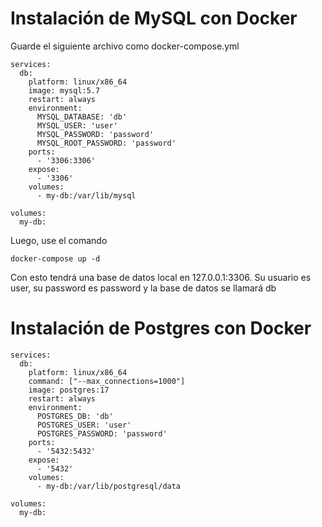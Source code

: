 # Instalación de MySQL con Docker

Guarde el siguiente archivo como docker-compose.yml
```
services:
  db:
    platform: linux/x86_64
    image: mysql:5.7
    restart: always
    environment:
      MYSQL_DATABASE: 'db'
      MYSQL_USER: 'user'
      MYSQL_PASSWORD: 'password'
      MYSQL_ROOT_PASSWORD: 'password'
    ports:
      - '3306:3306'
    expose:
      - '3306'
    volumes:
      - my-db:/var/lib/mysql

volumes:
  my-db:
```

Luego, use el comando
```
docker-compose up -d
```

Con esto tendrá una base de datos local en 127.0.0.1:3306. Su usuario es user, su password es password y la base de datos se llamará db

# Instalación de Postgres con Docker

```
services:
  db:
    platform: linux/x86_64
    command: ["--max_connections=1000"]
    image: postgres:17
    restart: always
    environment:
      POSTGRES_DB: 'db'
      POSTGRES_USER: 'user'
      POSTGRES_PASSWORD: 'password'
    ports:
      - '5432:5432'
    expose:
      - '5432'
    volumes:
      - my-db:/var/lib/postgresql/data

volumes:
  my-db:
```
